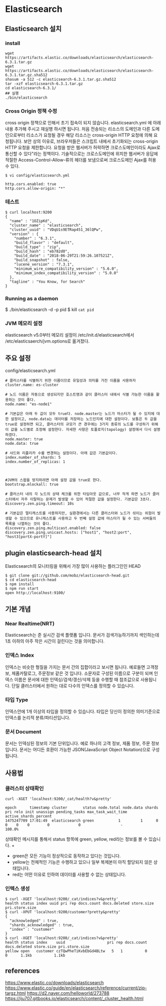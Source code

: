 # Elasticsearch
## Elasticsearch 설치
### install
```
wget https://artifacts.elastic.co/downloads/elasticsearch/elasticsearch-6.3.1.tar.gz
wget https://artifacts.elastic.co/downloads/elasticsearch/elasticsearch-6.3.1.tar.gz.sha512
shasum -a 512 -c elasticsearch-6.3.1.tar.gz.sha512 
tar -xzf elasticsearch-6.3.1.tar.gz
cd elasticsearch-6.3.1/ 
## 실행
./bin/elasticsearch
```
### Cross Origin 정책 수정
cross origin  정책으로 인해서 초기 접속이 되지 않습니다.
elasticsearch.yml 에 아래 내용 추가해 주시고 재실행 하시면 됩니다.
처음 전송되는 리소스의 도메인과 다른 도메인으로부터 리소스가 요청될 경우 해당 리소스는 cross-origin HTTP 요청에 의해 요청됩니다. 
보안 상의 이유로, 브라우저들은 스크립트 내에서 초기화되는 cross-origin HTTP 요청을 제한합니다. 
요청을 받은 웹서버가 허락하면 크로스도메인이라도 Ajax로 통신할 수 있다"라는 정책이다. 기술적으로는 크로스도메인에 위치한 웹서버가 응답에 적절한 Access-Control-Allow-류의 헤더를 보냄으로써 크로스도메인 Ajax를 허용 수 있다.

```
$ vi config/elasticsearch.yml

http.cors.enabled: true
http.cors.allow-origin: "*"
```

### 테스트
```
$ curl localhost:9200
{
  "name" : "1OZipKd",
  "cluster_name" : "elasticsearch",
  "cluster_uuid" : "VDqU1s9ETRap451_36lQPw",
  "version" : {
    "number" : "6.3.1",
    "build_flavor" : "default",
    "build_type" : "zip",
    "build_hash" : "eb782d0",
    "build_date" : "2018-06-29T21:59:26.107521Z",
    "build_snapshot" : false,
    "lucene_version" : "7.3.1",
    "minimum_wire_compatibility_version" : "5.6.0",
    "minimum_index_compatibility_version" : "5.0.0"
  },
  "tagline" : "You Know, for Search"
}

```
### Running as a daemon
$ ./bin/elasticsearch -d -p pid
$ kill `cat pid`

### JVM 메모리 설정
elasticsearch v5.0부터 메모리 설정이 /etc/init.d/elasticsearch에서 /etc/elasticsaerch/jvm.options로 옮겨졌다.

## 주요 설정
config/elasticsearch.yml
``` 
# 클러스터를 식별하기 위한 이름이므로 유일성과 의미를 가진 이름을 사용하자
cluster.name: es-cluster

# 노드 이름은 자동으로 생성되지만 호스트명과 같이 클러스터 내에서 식별 가능한 이름을 활용하는 것이 좋다.
node.name: "es-node1"

# 기본값은 아래 두 값이 모두 true다. node.master는 노드가 마스터가 될 수 있지에 대한 설정이고, node.data는 데이터를 저장하는 노드인지에 대한 설정이다. 보통은 두 값을 true로 설정하면 되고, 클러스터의 규모가 큰 경우에는 3가지 종류의 노드를 구성하기 위해 이 값을 노드별로 조정해 설정한다. 자세한 사항은 토폴로지(topology) 설정에서 다시 설명하겠다.
node.master: true  
node.data: true

# 샤드와 리플리카 수를 변경하는 설정이다. 아래 값은 기본값이다. 
index.number_of_shards: 5  
index.number_of_replicas: 1



#JVM의 스왑을 방지하려면 아래 설정 값을 true로 한다.
bootstrap.mlockall: true

# 클러스터 내의 각 노드의 상태 체크를 위한 타임아웃 값으로, 너무 작게 하면 노드가 클러스터에서 자주 이탈하는 문제가 발생할 수 있어 적절한 값을 설정한다. 기본값은 3초다.
discovery.zen.ping.timeout: 10s

# 기본값은 멀티캐스트를 사용하지만, 실환경에서는 다른 클러스터와 노드가 섞이는 위험이 발생할 수 있으므로 유니캐스트를 사용하고 두 번째 설정 값에 마스터가 될 수 있는 서버들의 목록을 나열하는 것이 좋다.
discovery.zen.ping.multicast.enabled: false  
discovery.zen.ping.unicast.hosts: ["host1", "host2:port", "host3[portX-portY]"]  
```

## plugin elasticsearch-head 설치
Elasticsearch의 모니터링을 위해서 가장 많이 사용하는 플러그인인 HEAD

```
$ git clone git://github.com/mobz/elasticsearch-head.git
$ cd elasticsearch-head
$ npm install
$ npm run start
open http://localhost:9100/
```
## 기본 개념
### Near Realtime(NRT)
Elasticsearch는 준 실시간 검색 플랫폼 입니다. 문서가 검색가능하기까지 색인하는데 1초 이하의 아주 작은 시간이 걸린다는 것을 의미합니다.

### 인덱스 Index
인덱스는 비슷한 형질을 가지는 문서 간의 집합이라고 보시면 됩니다. 예로들면 고객정보, 제품카탈로그, 주문정보 같은 것 입니다. 소문자로 구성된 이름으로 구분이 되며 인덱스 이름은 문서에 대한 인덱싱/검색/갱신/삭제 등을 수행할 때 참조값으로 사용됩니다.
단일 클러스터에서 원하는 대로 다수의 인덱스를 정의할 수 있습니다.

### 타입 Type
인덱스안에 1개 이상의 타입을 정의할 수 있습니다. 타입은 당신이 정의한 의미기준으로 인덱스를 논리적 분류/파티션입니다.

### 문서 Document
문서는 인덱싱된 정보의 기본 단위입니다. 예로 하나의 고객 정보, 제품 정보, 주문 정보 입니다. 문서는 어디든 호환이 가능한 JSON(JavaScript Object Notation)으로 구성됩니다.


## 사용법
### 클러스터 상태확인
```
curl -XGET 'localhost:9200/_cat/health?v&pretty'

epoch      timestamp cluster       status node.total node.data shards pri relo init unassign pending_tasks max_task_wait_time active_shards_percent
1475247709 17:01:49  elasticsearch green           1         1      0   0    0    0        0             0                  -                100.0%

```
상태확인 메시지를 통해서 status 항목에 green, yellow, red라는 정보를 볼 수 있습니다. +
- green은 모든 기능이 정상적으로 동작하고 있다는 것입니다.
- yellow는 전체적인 기능은 수행하고 있으나 일부 복제본이 아직 할당되지 않은 상태입니다.
- red는 어떤 이유로 인하여 데이터를 사용할 수 없는 상태입니다.

### 인텍스 생성
```
$ curl -XGET 'localhost:9200/_cat/indices?v&pretty'
health status index uuid pri rep docs.count docs.deleted store.size pri.store.size
$ curl -XPUT 'localhost:9200/customer?pretty&pretty'
{
  "acknowledged" : true,
  "shards_acknowledged" : true,
  "index" : "customer"
}
$ curl -XGET 'localhost:9200/_cat/indices?v&pretty'
health status index    uuid                   pri rep docs.count docs.deleted store.size pri.store.size
yellow open   customer czTQwPheTiKvbEbGd4BLtw   5   1          0            0      1.1kb          1.1kb
 ```


## references
https://www.elastic.co/downloads/elasticsearch
https://www.elastic.co/guide/en/elasticsearch/reference/current/zip-targz.html
https://d2.naver.com/helloworld/273788
https://iju707.gitbooks.io/elasticsearch/content/_cluster_health.html